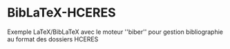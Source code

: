 # BibLaTeX-HCERES
Exemple LaTeX/BibLaTeX avec le moteur ''biber'' pour gestion bibliographie au format des dossiers HCERES
